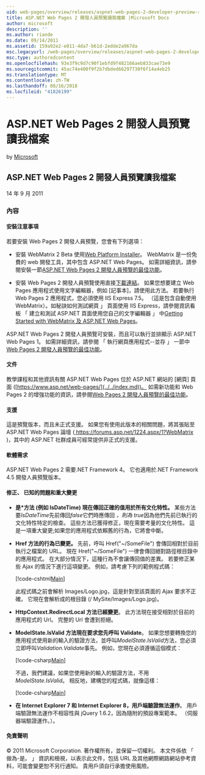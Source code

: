 ```yaml
---
uid: web-pages/overview/releases/aspnet-web-pages-2-developer-preview-readme
title: ASP.NET Web Pages 2 開發人員預覽讀我檔案 |Microsoft Docs
author: microsoft
description: ''
ms.author: riande
ms.date: 09/14/2011
ms.assetid: 159a92e2-e011-4da7-b61d-2edde2a967da
msc.legacyurl: /web-pages/overview/releases/aspnet-web-pages-2-developer-preview-readme
msc.type: authoredcontent
ms.openlocfilehash: 93e3f9c9d7c90f1ebfd9f482166aeb833cae73e9
ms.sourcegitcommit: 45ac74e400f9f2b7dbded66297730f6f14a4eb25
ms.translationtype: MT
ms.contentlocale: zh-TW
ms.lasthandoff: 08/16/2018
ms.locfileid: "41826199"
---
```

<a name="aspnet-web-pages-2-developer-preview-readme"></a>ASP.NET Web Pages 2 開發人員預覽讀我檔案
====================
by [Microsoft](https://github.com/microsoft)

## <a name="aspnet-web-pages-2-developer-preview-readme"></a>ASP.NET Web Pages 2 開發人員預覽讀我檔案

14 年 9 月 2011

### <a name="contents"></a>內容

#### <a id="_Toc303701284"></a>  安裝注意事項

若要安裝 Web Pages 2 開發人員預覽，您會有下列選項：

- 安裝 WebMatrix 2 Beta 使用[Web Platform Installer](https://go.microsoft.com/fwlink/?LinkId=226883)。 WebMatrix 是一份免費的 web 開發工具，其中包含 ASP.NET Web Pages。 如需詳細資訊，請參閱安裝一節[ASP.NET Web Pages 2 開發人員預覽的最佳功能](https://go.microsoft.com/fwlink/?LinkID=227824)。

- 安裝 Web Pages 2 開發人員預覽使用直接[下載連結](https://go.microsoft.com/fwlink/?LinkID=226335)。 如果您想要建立 Web Pages 應用程式使用文字編輯器，例如 [記事本]，請使用此方法。 若要執行 Web Pages 2 應用程式，您必須使用 IIS Express 7.5。 （這是包含自動使用 WebMatrix）。如秘訣如何測試網頁 」 頁面使用 IIS Express，請參閱資訊看板 「 建立和測試 ASP.NET 頁面使用您自己的文字編輯器 」 中[Getting Started with WebMatrix 及 ASP.NET Web Pages](https://go.microsoft.com/fwlink/?LinkId=202889)。

ASP.NET Web Pages 2 開發人員預覽可安裝，而且可以執行並排顯示 ASP.NET Web Pages 1。 <a id="a"></a>如需詳細資訊，請參閱 「 執行網頁應用程式--並存 」 一節中[Web Pages 2 開發人員預覽的最佳功能](https://go.microsoft.com/fwlink/?LinkID=227824)。

#### <a id="_Toc303701285"></a>  文件

教學課程和其他資訊有關 ASP.NET Web Pages 位於 ASP.NET 網站的 [網頁] 頁面 ([https://www.asp.net/web-pages/](../../index.md))。 如需新功能和 Web Pages 2 的增強功能的資訊，請參閱[Web Pages 2 開發人員預覽的最佳功能](https://go.microsoft.com/fwlink/?LinkID=227824)。

#### <a id="_Toc303701286"></a>  支援

<a id="_Toc209852135"></a><a id="_Toc255833657"></a> 這是預覽版本，而且未正式支援。 如果您有使用此版本的相關問題，將其張貼至 ASP.NET Web Pages 論壇 ([ https://forums.asp.net/1224.aspx/1?WebMatrix ](https://forums.asp.net/1224.aspx/1?WebMatrix) )，其中的 ASP.NET 社群成員可經常提供非正式的支援。

#### <a id="_Toc303701287"></a>  軟體需求

ASP.NET Web Pages 2 需要.NET Framework 4。 它也適用於.NET Framework 4.5 開發人員預覽版本。

<a id="_Toc303701288"></a><a id="_Breaking_Changes"></a>

#### <a name="fixes-known-issues-and-breaking-changes"></a>修正、 已知的問題和重大變更

<a id="_Toc224729061"></a><a id="_Toc238051347"></a>

- **是\*方法 (例如 IsDateTime) 現在傳回正確的值用於所有文化特性。** 某些方法要*IsDateTime*先前傳回*false*它們時應傳回 *，則為 true*因為他們先前已執行的文化特性特定的檢查。 這些方法已獲得修正，現在需要考量的文化特性。 這是一項重大變更;如果您的應用程式依賴舊的行為，它將會中斷。
- **Href 方法的行為已變更。** 先前，呼叫 Href("~/SomeFile") 會傳回相對於目前執行之檔案的 URL。 現在 Href("~/SomeFile") 一律會傳回絕對路徑根目錄中的應用程式。 在大部分情況下，這種行為不會讓傳回值的差異。 若要修正某些 Ajax 的情況下進行這項變更。 例如，請考慮下列的範例程式碼： 

    [!code-cshtml[Main](aspnet-web-pages-2-developer-preview-readme/samples/sample1.cshtml)]

    此程式碼之前會解析 Images/Logo.jpg，這是針對至該頁面的 Ajax 要求不正確。 它現在會解析成的根目錄 (/ MySite/Images/Logo.jpg)。
- **HttpContext.RedirectLocal 方法已經變更**。 此方法現在接受相對於目前的應用程式的 Url。 完整的 Url 會遭到拒絕。
- **ModelState.IsValid 方法現在要求您先呼叫 Validate**。 如果您想要轉換您的應用程式使用新的輸入的驗證方法，並呼叫*ModelState.IsValid*方法，您必須立即呼叫*Validation.Validate*事先。 例如，您現在必須遵循這個模式： 

    [!code-csharp[Main](aspnet-web-pages-2-developer-preview-readme/samples/sample2.cs)]

  不過，我們建議，如果您使用新的輸入的驗證方法，不用*ModelState.IsValid*。 相反地，建構您的程式碼，就像這樣： 

    [!code-csharp[Main](aspnet-web-pages-2-developer-preview-readme/samples/sample3.cs)]
- **在 Internet Explorer 7 和 Internet Explorer 8，用戶端驗證無法運作**。 用戶端驗證無法運作不相容性與 jQuery 1.6.2，因為隨附的預設專案範本。 （伺服器端驗證運作。）。

#### <a id="_Toc303701289"></a>  免責聲明

© 2011 Microsoft Corporation. 著作權所有，並保留一切權利。 本文件係依 「 做為-是。 」 資訊和檢視，以表示此文件，包括 URL 及其他網際網路網站參考資料，可能會變更恕不另行通知。 貴用戶須自行承擔使用風險。
